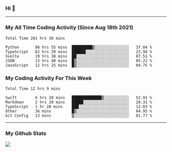 ### Hi 🙂

---

### My All Time Coding Activity (Since Aug 18th 2021)
<!--START_SECTION:waka-all-->
```text
Total Time 261 hrs 38 mins

Python       96 hrs 55 mins  █████████▒░░░░░░░░░░░░░░░   37.04 % 
TypeScript   62 hrs 39 mins  ██████░░░░░░░░░░░░░░░░░░░   23.94 % 
Svelte       19 hrs 38 mins  ██░░░░░░░░░░░░░░░░░░░░░░░   07.51 % 
JSON         13 hrs 40 mins  █▒░░░░░░░░░░░░░░░░░░░░░░░   05.22 % 
JavaScript   12 hrs 25 mins  █▒░░░░░░░░░░░░░░░░░░░░░░░   04.75 % 
```
<!--END_SECTION:waka-all-->

### My Coding Activity For This Week
<!--START_SECTION:waka-week-->
```text
Total Time 12 hrs 9 mins

Swift        6 hrs 28 mins   █████████████▒░░░░░░░░░░░   52.91 % 
Markdown     2 hrs 28 mins   █████░░░░░░░░░░░░░░░░░░░░   20.31 % 
TypeScript   1 hr 28 mins    ███░░░░░░░░░░░░░░░░░░░░░░   12.03 % 
Other        36 mins         █▒░░░░░░░░░░░░░░░░░░░░░░░   04.95 % 
Git Config   13 mins         ▒░░░░░░░░░░░░░░░░░░░░░░░░   01.77 % 
```
<!--END_SECTION:waka-week-->

---

### My Github Stats
[![](https://github-readme-stats.vercel.app/api?username=eroxl&count_private=true&show_icons=true&include_all_commits=true&theme=onedark)](https://github.com/Eroxl)
